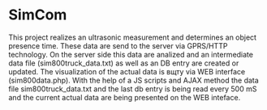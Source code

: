 # SimCom
This project realizes an ultrasonic measurement and determines an object presence time. These data are send to the server via GPRS/HTTP technology.
On the server side this data are analized and an intermediate data file (sim800truck_data.txt) as well as an DB entry are created or updated.
The visualization of the actual data is вщту via WEB interface (sim800data.php). 
With the help of a JS scripts and AJAX method the data file sim800truck_data.txt and the last db entry is being read every 500 mS and the current actual data are
being presented on the WEB inteface. 
